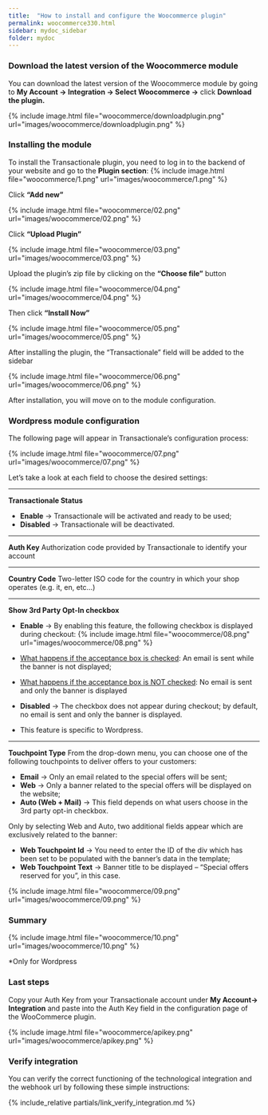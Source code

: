```yaml
---
title:  "How to install and configure the Woocommerce plugin"
permalink: woocommerce330.html
sidebar: mydoc_sidebar
folder: mydoc
---
```


### Download the latest version of the Woocommerce module
You can download the latest version of the Woocommerce module by going to **My Account -> Integration -> Select Woocommerce ->** click **Download the plugin.**

{% include image.html file="woocommerce/downloadplugin.png" url="images/woocommerce/downloadplugin.png" %}

### Installing the module

To install the Transactionale plugin, you need to log in to the backend of your website and go to the **Plugin section**:
{% include image.html file="woocommerce/1.png" url="images/woocommerce/1.png" %}

Click **“Add new”**

{% include image.html file="woocommerce/02.png" url="images/woocommerce/02.png" %}

Click **“Upload Plugin”**

{% include image.html file="woocommerce/03.png" url="images/woocommerce/03.png" %}

Upload the plugin’s zip file by clicking on the **“Choose file”** button

{% include image.html file="woocommerce/04.png" url="images/woocommerce/04.png" %}

Then click **“Install Now”**

{% include image.html file="woocommerce/05.png" url="images/woocommerce/05.png" %}

After installing the plugin, the “Transactionale” field will be added to the sidebar

{% include image.html file="woocommerce/06.png" url="images/woocommerce/06.png" %}

After installation, you will move on to the module configuration.

### Wordpress module configuration
The following page will appear in Transactionale’s configuration process:

{% include image.html file="woocommerce/07.png" url="images/woocommerce/07.png" %}

Let’s take a look at each field to choose the desired settings:

---

**Transactionale Status**
- **Enable** → Transactionale will be activated and ready to be used; 
- **Disabled** → Transactionale will be deactivated.

---

**Auth Key**
Authorization code provided by Transactionale to identify your account

---

**Country Code**
Two-letter ISO code for the country in which your shop operates (e.g. it, en, etc…)

---

**Show 3rd Party Opt-In checkbox**
- **Enable** → By enabling this feature, the following checkbox is displayed during checkout: 
{% include image.html file="woocommerce/08.png" url="images/woocommerce/08.png" %}

- <ins>What happens if the acceptance box is checked</ins>: An email is sent while the banner is not displayed;
- <ins>What happens if the acceptance box is NOT checked</ins>: No email is sent and only the banner is displayed

- **Disabled** → The checkbox does not appear during checkout; by default, no email is sent and only the banner is displayed.

* This feature is specific to Wordpress.

---

**Touchpoint Type**
From the drop-down menu, you can choose one of the following touchpoints to deliver offers to your customers:
- **Email** → Only an email related to the special offers will be sent; 
- **Web** → Only a banner related to the special offers will be displayed on the website;
- **Auto (Web + Mail)** → This field depends on what users choose in the 3rd party opt-in checkbox.

Only by selecting Web and Auto, two additional fields appear which are exclusively related to the banner:
- **Web Touchpoint Id** → You need to enter the ID of the div which has been set to be populated with the banner’s data in the template;
- **Web Touchpoint Text** → Banner title to be displayed – “Special offers reserved for you”, in this case.

{% include image.html file="woocommerce/09.png" url="images/woocommerce/09.png" %}

### Summary

{% include image.html file="woocommerce/10.png" url="images/woocommerce/10.png" %}

*Only for Wordpress 

### Last steps

Copy your Auth Key from your Transactionale account under **My Account-> Integration** and paste into the Auth Key field in the configuration page of the WooCommerce plugin.

{% include image.html file="woocommerce/apikey.png" url="images/woocommerce/apikey.png" %}

### Verify integration

You can verify the correct functioning of the technological integration and the webhook url by following these simple instructions:

{% include_relative partials/link_verify_integration.md %}